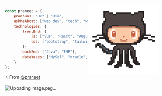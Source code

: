 

<img align='right' src="https://raw.githubusercontent.com/iCharlesZ/FigureBed/master/img/octocat.gif" width="230">

```javascript
const praneet = {
    pronouns: "He" | "Him",
    askMeAbout: ["web dev", "tech", "web3"],
    technologies: {
        frontEnd: {
            js: ["Vue", "React", "Angular"],
            css: ["bootstrap", "tailwind"]
        };
        backEnd: ["Java", "PHP"],
        databases: ["MySql", "oracle","azure"],
    }
};
```


⭐️ From [@praneet](https://github.com/PraneetBose)

![Uploading image.png…]()

